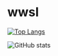 # wwsl

[![Top Langs](https://github-readme-stats.vercel.app/api/top-langs/?username=deoncarlette)](https://github.com/anuraghazra/github-readme-stats)

![GitHub stats](https://github-readme-stats.vercel.app/api?username=deoncarlette&show_icons=true)  
